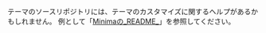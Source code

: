 テーマのソースリポジトリには、テーマのカスタマイズに関するヘルプがあるかもしれません。 例として「[Minimaの_README_](https://github.com/jekyll/minima#customizing-templates)」を参照してください。

